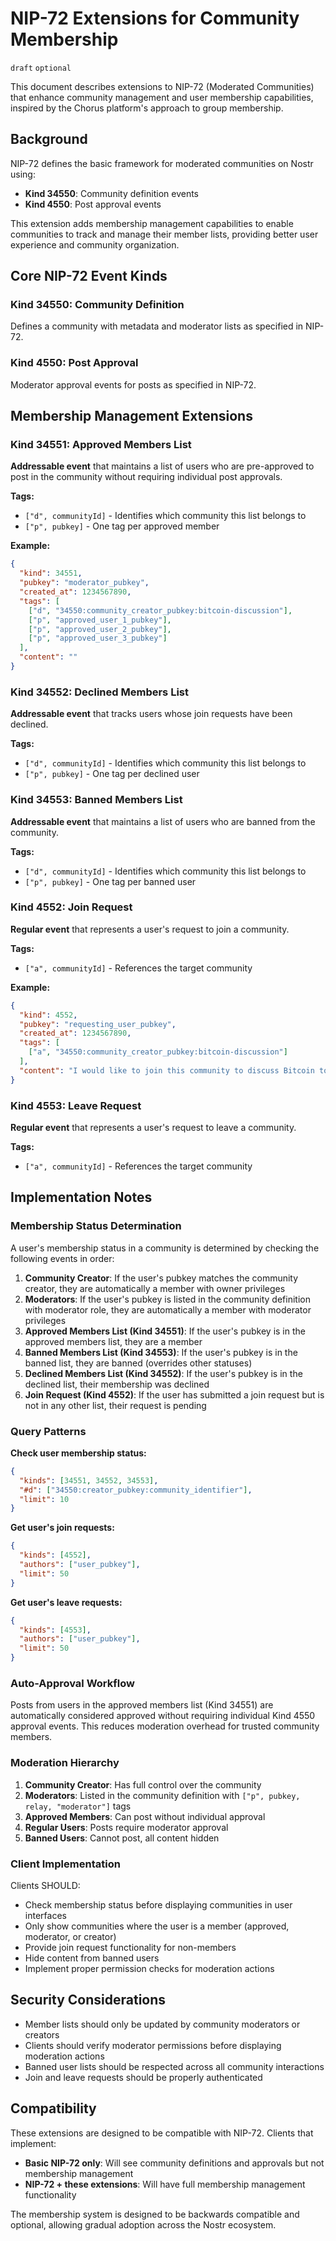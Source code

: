 # NIP-72 Extensions for Community Membership

`draft` `optional`

This document describes extensions to NIP-72 (Moderated Communities) that enhance community management and user membership capabilities, inspired by the Chorus platform's approach to group membership.

## Background

NIP-72 defines the basic framework for moderated communities on Nostr using:
- **Kind 34550**: Community definition events
- **Kind 4550**: Post approval events

This extension adds membership management capabilities to enable communities to track and manage their member lists, providing better user experience and community organization.

## Core NIP-72 Event Kinds

### Kind 34550: Community Definition
Defines a community with metadata and moderator lists as specified in NIP-72.

### Kind 4550: Post Approval  
Moderator approval events for posts as specified in NIP-72.

## Membership Management Extensions

### Kind 34551: Approved Members List
**Addressable event** that maintains a list of users who are pre-approved to post in the community without requiring individual post approvals.

**Tags:**
- `["d", communityId]` - Identifies which community this list belongs to
- `["p", pubkey]` - One tag per approved member

**Example:**
```json
{
  "kind": 34551,
  "pubkey": "moderator_pubkey",
  "created_at": 1234567890,
  "tags": [
    ["d", "34550:community_creator_pubkey:bitcoin-discussion"],
    ["p", "approved_user_1_pubkey"],
    ["p", "approved_user_2_pubkey"],
    ["p", "approved_user_3_pubkey"]
  ],
  "content": ""
}
```

### Kind 34552: Declined Members List
**Addressable event** that tracks users whose join requests have been declined.

**Tags:**
- `["d", communityId]` - Identifies which community this list belongs to  
- `["p", pubkey]` - One tag per declined user

### Kind 34553: Banned Members List
**Addressable event** that maintains a list of users who are banned from the community.

**Tags:**
- `["d", communityId]` - Identifies which community this list belongs to
- `["p", pubkey]` - One tag per banned user

### Kind 4552: Join Request
**Regular event** that represents a user's request to join a community.

**Tags:**
- `["a", communityId]` - References the target community

**Example:**
```json
{
  "kind": 4552,
  "pubkey": "requesting_user_pubkey",
  "created_at": 1234567890,
  "tags": [
    ["a", "34550:community_creator_pubkey:bitcoin-discussion"]
  ],
  "content": "I would like to join this community to discuss Bitcoin topics."
}
```

### Kind 4553: Leave Request  
**Regular event** that represents a user's request to leave a community.

**Tags:**
- `["a", communityId]` - References the target community

## Implementation Notes

### Membership Status Determination

A user's membership status in a community is determined by checking the following events in order:

1. **Community Creator**: If the user's pubkey matches the community creator, they are automatically a member with owner privileges
2. **Moderators**: If the user's pubkey is listed in the community definition with moderator role, they are automatically a member with moderator privileges
3. **Approved Members List (Kind 34551)**: If the user's pubkey is in the approved members list, they are a member
4. **Banned Members List (Kind 34553)**: If the user's pubkey is in the banned list, they are banned (overrides other statuses)
5. **Declined Members List (Kind 34552)**: If the user's pubkey is in the declined list, their membership was declined
6. **Join Request (Kind 4552)**: If the user has submitted a join request but is not in any other list, their request is pending

### Query Patterns

**Check user membership status:**
```json
{
  "kinds": [34551, 34552, 34553],
  "#d": ["34550:creator_pubkey:community_identifier"],
  "limit": 10
}
```

**Get user's join requests:**
```json
{
  "kinds": [4552],
  "authors": ["user_pubkey"],
  "limit": 50
}
```

**Get user's leave requests:**
```json
{
  "kinds": [4553],
  "authors": ["user_pubkey"],
  "limit": 50
}
```

### Auto-Approval Workflow

Posts from users in the approved members list (Kind 34551) are automatically considered approved without requiring individual Kind 4550 approval events. This reduces moderation overhead for trusted community members.

### Moderation Hierarchy

1. **Community Creator**: Has full control over the community
2. **Moderators**: Listed in the community definition with `["p", pubkey, relay, "moderator"]` tags
3. **Approved Members**: Can post without individual approval
4. **Regular Users**: Posts require moderator approval
5. **Banned Users**: Cannot post, all content hidden

### Client Implementation

Clients SHOULD:
- Check membership status before displaying communities in user interfaces
- Only show communities where the user is a member (approved, moderator, or creator)
- Provide join request functionality for non-members
- Hide content from banned users
- Implement proper permission checks for moderation actions

## Security Considerations

- Member lists should only be updated by community moderators or creators
- Clients should verify moderator permissions before displaying moderation actions
- Banned user lists should be respected across all community interactions
- Join and leave requests should be properly authenticated

## Compatibility

These extensions are designed to be compatible with NIP-72. Clients that implement:

- **Basic NIP-72 only**: Will see community definitions and approvals but not membership management
- **NIP-72 + these extensions**: Will have full membership management functionality

The membership system is designed to be backwards compatible and optional, allowing gradual adoption across the Nostr ecosystem.
